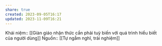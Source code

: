 ```yaml
---
share: true
created: 2023-09-05T16:17
updated: 2023-11-09T16:21
---
```

Khái niệm:: 
[[Giàn giáo nhận thức cần phải tuỳ biến với quá trình hiểu biết của người dùng]]
Nguồn:: [[Tự ngẫm nghĩ, trải nghiệm]]